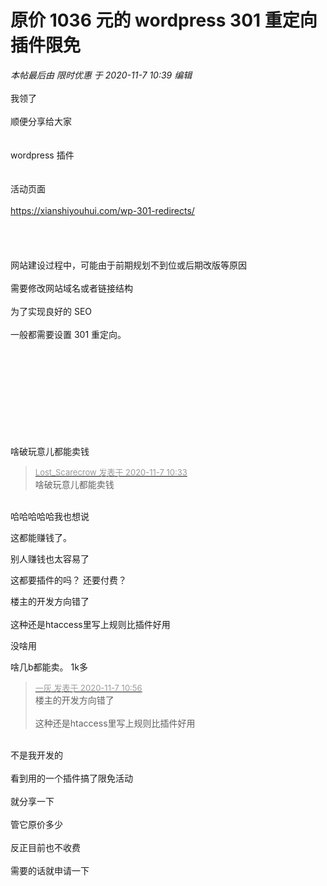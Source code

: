 # 原价 1036 元的 wordpress 301 重定向插件限免


<i class="pstatus"> 本帖最后由 限时优惠 于 2020-11-7 10:39 编辑 </i><br />
<br />
我领了<br />
<br />
顺便分享给大家<br />
<br />
<br />
wordpress 插件<br />
<br />
<br />
活动页面<br />
<br />
<a href="https://xianshiyouhui.com/wp-301-redirects/" target="_blank">https://xianshiyouhui.com/wp-301-redirects/</a><br />
<br />
<br />
<br />
<br />
网站建设过程中，可能由于前期规划不到位或后期改版等原因<br />
<br />
需要修改网站域名或者链接结构<br />
<br />
为了实现良好的 SEO<br />
<br />
一般都需要设置 301 重定向。<br />
<br />
<img id="aimg_nv7mk" onclick="zoom(this, this.src, 0, 0, 0)" class="zoom" src="https://xianshiyouhui.com/wp-content/uploads/2020/11/2020-11-07_103401.jpg" onmouseover="img_onmouseoverfunc(this)" onload="thumbImg(this)" border="0" alt="" /><br />
<br />
<img id="aimg_G53B3" onclick="zoom(this, this.src, 0, 0, 0)" class="zoom" src="https://xianshiyouhui.com/wp-content/uploads/2020/11/2020-11-07_103408.jpg" onmouseover="img_onmouseoverfunc(this)" onload="thumbImg(this)" border="0" alt="" /><br />
<br />
<img id="aimg_CsgdL" onclick="zoom(this, this.src, 0, 0, 0)" class="zoom" src="https://xianshiyouhui.com/wp-content/uploads/2020/11/2020-11-07_103036.jpg" onmouseover="img_onmouseoverfunc(this)" onload="thumbImg(this)" border="0" alt="" /><br />
<br />
<br />
<img id="aimg_M4SZL" onclick="zoom(this, this.src, 0, 0, 0)" class="zoom" src="https://xianshiyouhui.com/wp-content/uploads/2020/11/2020-11-07_101939.jpg" onmouseover="img_onmouseoverfunc(this)" onload="thumbImg(this)" border="0" alt="" /><br />
<br />
<br />
<br />
<br />


啥破玩意儿都能卖钱

<div class="quote"><blockquote><font size="2"><a href="https://www.hostloc.com/forum.php?mod=redirect&amp;goto=findpost&amp;pid=9415730&amp;ptid=763573" target="_blank"><font color="#999999">Lost_Scarecrow 发表于 2020-11-7 10:33</font></a></font><br />
啥破玩意儿都能卖钱</blockquote></div><br />
哈哈哈哈哈我也想说

这都能赚钱了。

别人赚钱也太容易了<img id="aimg_N860P" onclick="zoom(this, this.src, 0, 0, 0)" class="zoom" src="https://cdn.jsdelivr.net/gh/hishis/forum-master/public/images/patch.gif" onmouseover="img_onmouseoverfunc(this)" onload="thumbImg(this)" border="0" alt="" />

这都要插件的吗？ 还要付费？

楼主的开发方向错了<br />
<br />
这种还是htaccess里写上规则比插件好用

没啥用

啥几b都能卖。 1k多

<div class="quote"><blockquote><font size="2"><a href="https://www.hostloc.com/forum.php?mod=redirect&amp;goto=findpost&amp;pid=9415827&amp;ptid=763573" target="_blank"><font color="#999999">一灰 发表于 2020-11-7 10:56</font></a></font><br />
楼主的开发方向错了<br />
<br />
这种还是htaccess里写上规则比插件好用</blockquote></div><br />
不是我开发的<br />
<br />
看到用的一个插件搞了限免活动<br />
<br />
就分享一下<br />
<br />
管它原价多少<br />
<br />
反正目前也不收费<br />
<br />
需要的话就申请一下
